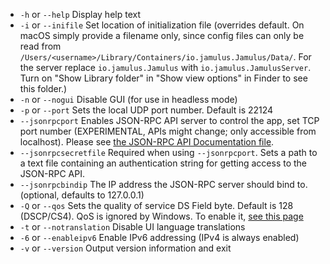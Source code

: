 
[comment]: # (This is an include file for use in multiple documents)

- `-h` or `--help` Display help text
- `-i` or `--inifile` Set location of initialization file (overrides default. On macOS simply provide a filename only, since config files can only be read from `/Users/<username>/Library/Containers/io.jamulus.Jamulus/Data/`. For the server replace `io.jamulus.Jamulus` with `io.jamulus.JamulusServer`. Turn on "Show Library folder" in "Show view options" in Finder to see this folder.)
- `-n` or `--nogui` Disable GUI (for use in headless mode)
- `-p` or `--port` Sets the local UDP port number. Default is 22124
- `--jsonrpcport` Enables JSON-RPC API server to control the app, set TCP port number (EXPERIMENTAL, APIs might change; only accessible from localhost). Please see [the JSON-RPC API Documentation file](https://github.com/jamulussoftware/jamulus/blob/main/docs/JSON-RPC.md).
- `--jsonrpcsecretfile` Required when using `--jsonrpcport`. Sets a path to a text file containing an authentication string for getting access to the JSON-RPC API.
- `--jsonrpcbindip` The IP address the JSON-RPC server should bind to. (optional, defaults to 127.0.0.1)
- `-Q` or `--qos` Sets the quality of service DS Field byte. Default is 128 (DSCP/CS4). QoS is ignored by Windows. To enable it, [see this page](QOS-Windows)
- `-t` or `--notranslation` Disable UI language translations
- `-6` or `--enableipv6` Enable IPv6 addressing (IPv4 is always enabled)
- `-v` or `--version` Output version information and exit
